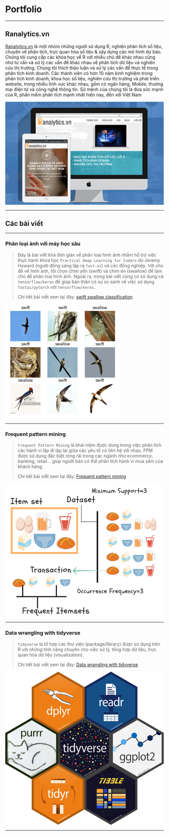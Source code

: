 # Portfolio

---

## Ranalytics.vn

[Ranalytics.vn](http://ranalytics.vn)
là một nhóm những người sử dụng R, nghiện phân tích số liệu, chuyên về phân tích, trực quan hóa số liệu & xây dựng các mô hình dự báo. Chúng tôi cung cấp các khóa học về R với nhiều chủ đề khác nhau cũng như tư vấn và xử lý các vấn đề khác nhau về phân tích dữ liệu và nghiên cứu thị trường. Chúng tôi thích thảo luận và xử lý các vấn đề thực tế trong phân tích kinh doanh. Các thành viên có hơn 10 năm kinh nghiệm trong phân tích kinh doanh, khoa học số liệu, nghiên cứu thị trường và phát triển website, trong nhiều lĩnh vực khác nhau, gồm có ngân hàng, Mobile, thương mại điện tử và công nghệ thông tin. Sứ mệnh của chúng tôi là đưa sức mạnh của R, phần mềm phân tích mạnh nhất hiện nay, đến với Việt Nam

<img src="images/Ranalytics.png?raw=true"/>

---

## Các bài viết

---

### Phân loại ảnh với máy học sâu
> Đây là bài viết khá đơn giản về phân loại hình ảnh nhằm hỗ trợ việc thực hành khóa học `Practical Deep Learning for Coders` do Jeremy Howard (người đồng sáng lập ra `fast.ai`) và các đồng nghiệp. Với chủ đề về hình ảnh, tôi chọn chim yến (swift) và chim én (swallow) để làm chủ đề phân loại hình ảnh. Ngoài ra, trong bài viết cũng có sử dụng cả `tensorflow/keras` để giúp bản thân có sự so sánh về việc sử dụng `fastai/pytorch` với `tensorflow/keras`.
>
> Chi tiết bài viết xem tại đây: [swift swallow classification](https://github.com/ddpham/swift_swallow_classification)
<img src="images/swift_swallow.png?raw=true"/>

---

### Frequent pattern mining
> `Frequent Pattern Mining` là khái niệm được dùng trong việc phân tích các hành vi lặp đi lặp lại giữa các yêu tố có liên hệ với nhau. FPM được sử dụng đặc biệt rộng rãi trong các ngành như ecommerce, banking, retail... giúp người bán có thể phân tích hành vi mua sắm của khách hàng.
>
> Chi tiết bài viết xem tại đây: [Frequent pattern mining](https://github.com/ddpham/Frequent-Pattern-Mining-Basics#readme)
<img src="images/AffinityAnalysis.png?raw=true"/>

---

### Data wrangling with tidyverse
> `tidyverse` là tổ hợp các thư viện (package/library) được sử dụng trên R với những tính năng chuyên cho việc xử lý, tổng hợp dữ liệu, trực quan hóa dữ liệu (visualization).
>
> Chi tiết bài viết xem tại đây: [Data wrangling with tidyverse](https://github.com/ddpham/data-wrangling-with-tidyverse)
<img src="images/tidyverse.png?raw=true"/>

---
